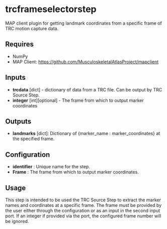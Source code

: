 trcframeselectorstep
====================
MAP client plugin for getting landmark coordinates from a specific frame
of TRC motion capture data.

Requires
--------
- NumPy
- MAP Client: https://github.com/MusculoskeletalAtlasProject/mapclient

Inputs
------
- **trcdata** [dict] - dictionary of data from a TRC file. Can be output
by TRC Source Step.
- **integer** [int][optional] - The frame from which to output marker coordinates

Outputs
-------
- **landmarks** [dict]: Dictionary of {marker_name : marker_coordinates} at
the specified frame.

Configuration
-------------
- **identifier** : Unique name for the step.
- **Frame** : The frame from which to output marker coordinates.
    
Usage
-----
This step is intended to be used the TRC Source Step to extract the marker
names and coordinates at a specific frame. The frame must be provided by the
user either through the configuration or as an input in the second input port.
If an integer if provided via the port, the configured frame number will be
ignored.


